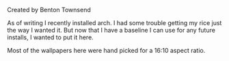 Created by Benton Townsend

As of writing I recently installed arch. I had some trouble getting my rice just the way I wanted it.
But now that I have a baseline I can use for any future installs, I wanted to put it here.

Most of the wallpapers here were hand picked for a 16:10 aspect ratio.
